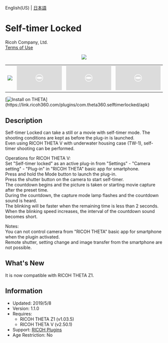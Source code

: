 English(US) | [日本語](README.ja.md)

# Self-timer Locked

Ricoh Company, Ltd.  
[Terms of Use](https://www.ricoh360.com/terms/plugins/)

<div align="center"><img src="./1.png"><table><tr><td><img src="./2.png"></td><td><img src="./3.png"></td><td><img src="./4.png"></td><td><img src="./5.png"></td></tr></table></div>

[![Install on THETA](https://assets.ricoh360.com/image/upload/v1/front/theta/install-button.svg?)](https://link.ricoh360.com/plugins/com.theta360.selftimerlocked/apk)

## Description

<div id="plugin-description">

Self-timer Locked can take a still or a movie with self-timer mode. The shooting conditions are kept as before the plug-in is launched.  
Even using RICOH THETA V with underwater housing case (TW-1), self-timer shooting can be performed.  
  
Operations for RICOH THETA V:  
Set "Self-timer locked" as an active plug-in from "Settings" - "Camera setting" - "Plug-in" in "RICOH THETA" basic app for smartphone.  
Press and hold the Mode button to launch the plug-in.  
Press the shutter button on the camera to start self-timer.  
The countdown begins and the picture is taken or starting movie capture after the preset time.  
During the countdown, the capture mode lamp flashes and the countdown sound is heard.  
The blinking will be faster when the remaining time is less than 2 seconds. When the blinking speed increases, the interval of the countdown sound becomes short.  
  
Notes:  
You can not control camera from "RICOH THETA" basic app for smartphone when the plugin activated.  
Remote shutter, setting change and image transfer from the smartphone are not possible.  

</div>

## What's New

<div id="plugin-whats-new">

It is now compatible with RICOH THETA Z1.

</div>

## Information

- Updated: 2019/5/8
- Version: 1.1.0
- Requires:
  - RICOH THETA Z1 (v1.03.5)
  - RICOH THETA V (v2.50.1)
- Support: [RICOH Plugins](https://support.ricoh360.com/)
- Age Restriction: No
